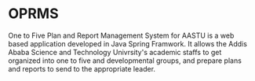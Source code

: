 # OPRMS
One to Five Plan and Report Management System for AASTU is a web based application developed in Java Spring Framwork. 
It allows the Addis Ababa Science and Technology Univrsity's academic staffs to get organized into one to five and developmental groups, and prepare plans and reports to send to the appropriate leader. 
